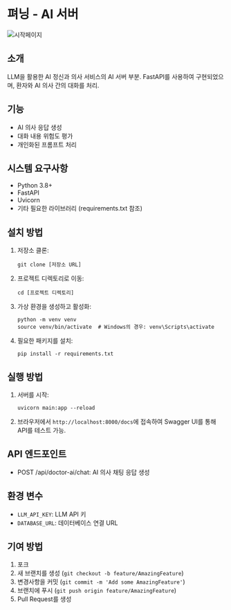 # 펴닝 - AI 서버
![시작페이지](https://github.com/user-attachments/assets/6a1d76d3-0555-4f7a-9dea-9cb311858373)

## 소개
LLM을 활용한 AI 정신과 의사 서비스의 AI 서버 부분. FastAPI를 사용하여 구현되었으며, 환자와 AI 의사 간의 대화를 처리.

## 기능
- AI 의사 응답 생성
- 대화 내용 위험도 평가
- 개인화된 프롬프트 처리

## 시스템 요구사항
- Python 3.8+
- FastAPI
- Uvicorn
- 기타 필요한 라이브러리 (requirements.txt 참조)

## 설치 방법
1. 저장소 클론:
   ```
   git clone [저장소 URL]
   ```
2. 프로젝트 디렉토리로 이동:
   ```
   cd [프로젝트 디렉토리]
   ```
3. 가상 환경을 생성하고 활성화:
   ```
   python -m venv venv
   source venv/bin/activate  # Windows의 경우: venv\Scripts\activate
   ```
4. 필요한 패키지를 설치:
   ```
   pip install -r requirements.txt
   ```

## 실행 방법
1. 서버를 시작:
   ```
   uvicorn main:app --reload
   ```
2. 브라우저에서 `http://localhost:8000/docs`에 접속하여 Swagger UI를 통해 API를 테스트 가능.

## API 엔드포인트
- POST /api/doctor-ai/chat: AI 의사 채팅 응답 생성

## 환경 변수
- `LLM_API_KEY`: LLM API 키
- `DATABASE_URL`: 데이터베이스 연결 URL

## 기여 방법
1. 포크
2. 새 브랜치를 생성 (`git checkout -b feature/AmazingFeature`)
3. 변경사항을 커밋 (`git commit -m 'Add some AmazingFeature'`)
4. 브랜치에 푸시 (`git push origin feature/AmazingFeature`)
5. Pull Request를 생성
